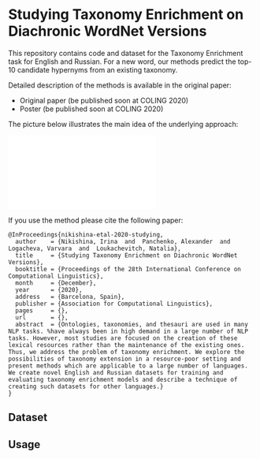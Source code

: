 # Studying Taxonomy Enrichment on Diachronic WordNet Versions

This repository contains code and dataset for the Taxonomy Enrichment task for English and Russian. For a new word, our methods predict the top-10 candidate hypernyms from an existing taxonomy.

Detailed description of the methods is available in the original paper:

* Original paper (be published soon at COLING 2020)
* Poster (be published soon at COLING 2020)

The picture below illustrates the main idea of the underlying approach:

![approach image](model_taxonomy-7.pdf)

If you use the method please cite the following paper:

```
@InProceedings{nikishina-etal-2020-studying,
  author    = {Nikishina, Irina  and  Panchenko, Alexander  and  Logacheva, Varvara  and  Loukachevitch, Natalia},
  title     = {Studying Taxonomy Enrichment on Diachronic WordNet Versions},
  booktitle = {Proceedings of the 28th International Conference on Computational Linguistics},
  month     = {December},
  year      = {2020},
  address   = {Barcelona, Spain},
  publisher = {Association for Computational Linguistics},
  pages     = {},
  url       = {},
  abstract  = {Ontologies, taxonomies, and thesauri are used in many NLP tasks. %have always been in high demand in a large number of NLP tasks. However, most studies are focused on the creation of these lexical resources rather than the maintenance of the existing ones. Thus, we address the problem of taxonomy enrichment. We explore the possibilities of taxonomy extension in a resource-poor setting and present methods which are applicable to a large number of languages. We create novel English and Russian datasets for training and evaluating taxonomy enrichment models and describe a technique of creating such datasets for other languages.}
}
```

## Dataset


## Usage

